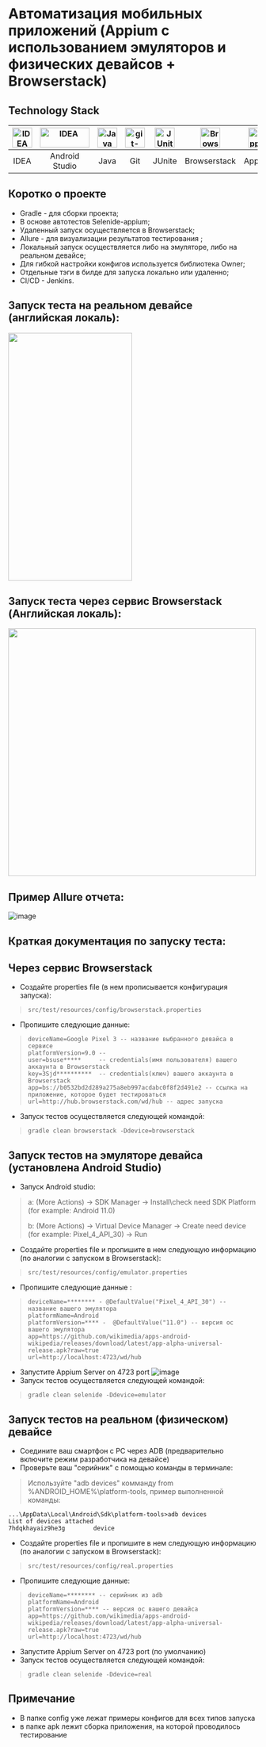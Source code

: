 # Автоматизация мобильных приложений (Appium с использованием эмуляторов и физических девайсов + Browserstack)

## Technology Stack
|<a href="https://www.jetbrains.com/idea/"><img src="images/IDEA-logo.svg" width="40" height="40"  alt="IDEA"/></a>  | <a href="https://developer.android.com/studio"><img src="images/Android_studio.webp" width="100" height="40"  alt="IDEA"/></a> | <img src="images/java-logo.svg" width="40" height="40"  alt="Java"/> | <img src="images/git-logo.svg" width="40" height="40"  alt="git-logo"/> | <img src="images/junit5-logo.svg" width="40" height="40"  alt="JUnite"/> | <img src="images/Browserstack.svg" width="40" height="40"  alt="Browserstack"/> | <img src="images/Appium.svg" width="40" height="40"  alt="Appium"/> | <img src="images/rest-assured-logo.png" width="40" height="40"  alt="Rest-Assured"/> | <img src="images/Allure_Report.svg" width="40" height="40"  alt="Allure"/> | <img src="images/Jenkins.svg" width="40" height="40"  alt="Jenkins"/> |
|:------------------------------------------------------------------------------------------------------------------:|:------------------------------------------------------------------------------------------------------------------------------:| :---------: |:---------------------------------------------------------------------------------------------------------------------:|:------------------------------------------------------------------------:|:-------------------------------------------------------------------------:|:-------------------------------------------------------------------:|:------------------------------------------------------------------------------------:|:--------------------------------------------------------------------------:|:---------------------------------------------------------------------------:|
|                                                        IDEA                                                        |                                                         Android Studio                                                         | Java |                                                          Git                                                          |                                  JUnite                                  |                               Browserstack                                |                               Appium                                |                                     Rest-Assured                                     |                                   Allure                                   |                                   Jenkins                                   |

## Коротко о проекте
* Gradle - для сборки проекта;
* В основе автотестов Selenide-appium;
* Удаленный запуск осуществляется в Browserstack;
* Allure - для визуализации результатов тестирования ;
* Локальный запуск осуществляется либо на эмуляторе, либо на реальном девайсе;
* Для гибкой настройки конфигов используется библиотека Owner;
* Отдельные тэги в билде для запуска локально или удаленно;
* CI/CD - Jenkins.

## Запуск теста на реальном девайсе (английская локаль):
<img src="images/run_real_device.gif" width="250" height="500" />

## Запуск теста через сервис Browserstack (Английская локаль):
<img src="images/browserstack_video.gif" width="500" height="500" />

## Пример Allure отчета:
![image](images/Allure-report.png)

## Краткая документация по запуску теста:
## Через сервис Browserstack
* Создайте properties file (в нем прописывается конфигурация запуска):
> ```src/test/resources/config/browserstack.properties```

* Пропишите следующие данные:
>```
>deviceName=Google Pixel 3 -- название выбранного девайса в сервисе
>platformVersion=9.0 --
>user=bsuse*****     -- credentials(имя пользователя) вашего аккаунта в Browserstack
>key=3Sjd**********  -- credentials(ключ) вашего аккаунта в  Browserstack 
>app=bs://b0532bd2d289a275a8eb997acdabc0f8f2d491e2 -- ссылка на приложение, которое будет тестироваться 
>url=http://hub.browserstack.com/wd/hub -- адрес запуска
>```
* Запуск тестов осуществляется следующей командой:
> ```gradle clean browserstack -Ddevice=browserstack```
## Запуск тестов на эмуляторе девайса (установлена Android Studio)
* Запуск Android studio:
> a: (More Actions) -> SDK Manager -> Install\check need SDK Platform (for example: Android 11.0)
> 
>b: (More Actions) -> Virtual Device Manager -> Create need device (for example: Pixel_4_API_30) -> Run



* Создайте  properties file и пропишите в нем следующую информацию (по аналогии с запуском в Browserstack):
> ```src/test/resources/config/emulator.properties```
* Пропишите следующие данные :
>```
>deviceName=******** - @DefaultValue("Pixel_4_API_30") -- название вашего эмулятора
>platformName=Android
>platformVersion=**** -  @DefaultValue("11.0") -- версия ос вашего эмулятора
>app=https://github.com/wikimedia/apps-android-wikipedia/releases/download/latest/app-alpha-universal-release.apk?raw=true
>url=http://localhost:4723/wd/hub
>```
* Запустите Appium Server on 4723 port 
  ![image](images/appium_server.png)
* Запуск тестов осуществляется следующей командой:
> ```gradle clean selenide -Ddevice=emulator```

## Запуск тестов на реальном (физическом) девайсе
* Соедините ваш смартфон с PC через ADB (предварительно включите режим разработчика на девайсе) 
* Проверьте ваш "серийник" с помощью команды в терминале:
>Используйте "adb devices" комманду from %ANDROID_HOME%\platform-tools, пример выполненной команды:
```
...\AppData\Local\Android\Sdk\platform-tools>adb devices
List of devices attached
7hdqkhayaiz9he3g        device
```

* Создайте properties file и пропишите в нем следующую информацию (по аналогии с запуском в Browserstack):
> ```src/test/resources/config/real.properties```
>
* Пропишите следующие данные:
>```
>deviceName=******** -- серийник из adb
>platformName=Android
>platformVersion=**** -- версия ос вашего девайса
>app=https://github.com/wikimedia/apps-android-wikipedia/releases/download/latest/app-alpha-universal-release.apk?raw=true
>url=http://localhost:4723/wd/hub
>```
* Запустите Appium Server on 4723 port (по умолчанию)
* Запуск тестов осуществляется следующей командой:
> ```gradle clean selenide -Ddevice=real```

## Примечание
* В папке config уже лежат примеры конфигов для всех типов запуска
* в папке apk лежит сборка приложения, на которой проводилось тестирование




